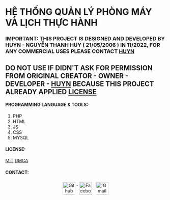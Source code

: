 
# **HỆ THỐNG QUẢN LÝ PHÒNG MÁY VÀ LỊCH THỰC HÀNH**
### **IMPORTANT: THIS PROJECT IS DESIGNED AND DEVELOPED BY HUYN - NGUYỄN THANH HUY ( 21/05/2006 ) IN 11/2022, FOR ANY COMMERCIAL USES PLEASE CONTACT [HUYN](#CONTACT)** 
## **DO NOT USE IF DIDN'T ASK FOR PERMISSION FROM ORIGINAL CREATOR - OWNER - DEVELOPER - [HUYN](#CONTACT) BECAUSE THIS PROJECT ALREADY APPLIED [LICENSE](#LICENSE)**
#### **PROGRAMMING LANGUAGE & TOOLS:**
1. PHP
2. HTML
3. JS
4. CSS
5. MYSQL

#### **LICENSE:**
[MIT](https://github.com/HuyN2105/QLPM/blob/main/LICENSE)
[DMCA](https://www.dmca.com/Protection/Status.aspx?ID=c9a68495-7895-400a-957a-911b7961a2f3&refurl=https://quanlyphongmay.com.vn/menu.php)

#### **CONTACT:**
<p align="center">
  <a href="https://github.com/HuyN2105" target="_blank" rel="noopener noreferrer"> <img src="https://github.githubassets.com/images/modules/logos_page/GitHub-Mark.png" alt="Github" height="40" style="vertical-align:top; margin:4px"> </a>
  <a href="https://www.facebook.com/HuyN.2105/" target="_blank" rel="noopener noreferrer"> <img src="https://raw.githubusercontent.com/gauravghongde/social-icons/master/PNG/Color/Facebook.png" alt="Facebook" height="40" style="vertical-align:top; margin:4px"></a>
  <a href="mailto:huyn.dev.2105@gmail.com"> <img src="https://cdn.jsdelivr.net/npm/simple-icons@v3/icons/gmail.svg" alt="Gmail" height="40" style="vertical-align:top; margin:4px"></a>
</p>

